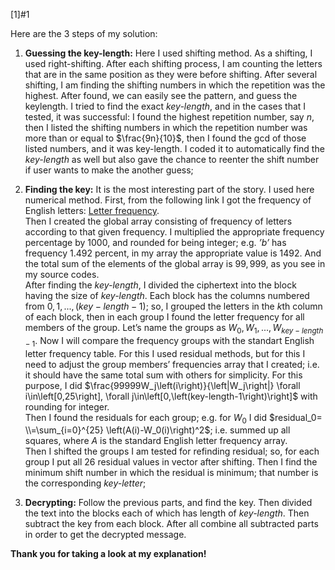 [1]<span>\#1</span>

Here are the 3 steps of my solution:

1.  **Guessing the key-length:** Here I used shifting method. As a
    shifting, I used right-shifting. After each shifting process, I am
    counting the letters that are in the same position as they were
    before shifting. After several shifting, I am finding the shifting
    numbers in which the repetition was the highest. After found, we can
    easily see the pattern, and guess the keylength. I tried to find the
    exact *key-length*, and in the cases that I tested, it was
    successful: I found the highest repetition number, say $n$, then I
    listed the shifting numbers in which the repetition number was more
    than or equal to $\frac{9n}{10}$, then I found the gcd of those
    listed numbers, and it was key-length. I coded it to automatically
    find the *key-length* as well but also gave the chance to reenter
    the shift number if user wants to make the another guess;

2.  **Finding the key:** It is the most interesting part of the story. I
    used here numerical method. First, from the following link I got the
    frequency of English letters: [Letter
    frequency](http://en.wikipedia.org/wiki/Letter_frequency).\
    Then I created the global array consisting of frequency of letters
    according to that given frequency. I multiplied the appropriate
    frequency percentage by $1000$, and rounded for being integer; e.g.
    *’b’* has frequency $1.492$ percent, in my array the appropriate
    value is $1492$. And the total sum of the elements of the global
    array is $99,999$, as you see in my source codes.\
    After finding the *key-length*, I divided the ciphertext into the
    block having the size of *key-length*. Each block has the columns
    numbered from $0,1,...,(key-length-1)$; so, I grouped the letters in
    the $k$th column of each block, then in each group I found the
    letter frequency for all members of the group. Let’s name the groups
    as $W_0, W_1,..., W_{key-length-1}$. Now I will compare the
    frequency groups with the standart English letter frequency table.
    For this I used residual methods, but for this I need to adjust the
    group members’ frequencies array that I created; i.e. it should have
    the same total sum with others for simplicity. For this purpose, I
    did $\frac{99999W_j\left(i\right)}{\left|W_j\right|}
    \forall i\in\left[0,25\right], \forall j\in\left[0,\left(key-length-1\right)\right]$
    with rounding for integer.\
    Then I found the residuals for each group; e.g. for $W_0$ I did
    $residual_0=
    \\=\sum_{i=0}^{25} \left(A(i)-W_0(i)\right)^2$; i.e. summed up all
    squares, where $A$ is the standard English letter frequency array.\
    Then I shifted the groups I am tested for refinding residual; so,
    for each group I put all $26$ residual values in vector after
    shifting. Then I find the minimum shift number in which the residual
    is minimum; that number is the corresponding *key-letter*;

3.  **Decrypting:** Follow the previous parts, and find the key. Then
    divided the text into the blocks each of which has length of
    *key-length*. Then subtract the key from each block. After all
    combine all subtracted parts in order to get the decrypted message.

**Thank you for taking a look at my explanation!**
